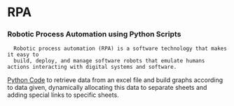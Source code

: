 # RPA
### Robotic Process Automation using Python Scripts

      Robotic process automation (RPA) is a software technology that makes it easy to 
      build, deploy, and manage software robots that emulate humans actions interacting with digital systems and software.

[Python Code](https://github.com/NodiraTillayeva/RPA/tree/main/Python%20Excel%20Manipulation) to retrieve data from an excel file and build graphs according to data given, dynamically allocating this data to separate sheets and adding special links to specific sheets.
